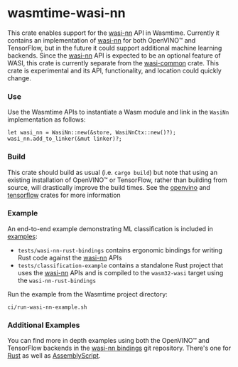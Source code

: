 # wasmtime-wasi-nn

This crate enables support for the [wasi-nn] API in Wasmtime. Currently it contains an implementation of [wasi-nn] for both
OpenVINO™ and TensorFlow, but in the future it could support additional machine learning backends. Since the [wasi-nn] API is expected
to be an optional feature of WASI, this crate is currently separate from the [wasi-common] crate. This crate is
experimental and its API, functionality, and location could quickly change.

[examples]: examples
[openvino]: https://crates.io/crates/openvino
[tensorflow]: https://crates.io/crates/tensorflow
[wasi-nn]: https://github.com/WebAssembly/wasi-nn
[wasi-common]: ../wasi-common

### Use

Use the Wasmtime APIs to instantiate a Wasm module and link in the `WasiNn` implementation as follows:
 ```
let wasi_nn = WasiNn::new(&store, WasiNnCtx::new()?);
wasi_nn.add_to_linker(&mut linker)?;
```

### Build

This crate should build as usual (i.e. `cargo build`) but note that using an existing installation of OpenVINO™ or TensorFlow, rather
than building from source, will drastically improve the build times. See the [openvino] and [tensorflow] crates for more information

### Example

An end-to-end example demonstrating ML classification is included in [examples]:
 - `tests/wasi-nn-rust-bindings` contains ergonomic bindings for writing Rust code against the [wasi-nn] APIs
 - `tests/classification-example` contains a standalone Rust project that uses the [wasi-nn] APIs and is compiled to the
 `wasm32-wasi` target using the `wasi-nn-rust-bindings`

Run the example from the Wasmtime project directory:

```
ci/run-wasi-nn-example.sh
```

### Additional Examples

You can find more in depth examples using both the OpenVINO™ and TensorFlow backends in the [wasi-nn bindings] git repository. There's one for [Rust] as well as [AssemblyScript].

[wasi-nn bindings]: https://github.com/bytecodealliance/wasi-nn
[Rust]: https://github.com/bytecodealliance/wasi-nn/tree/main/rust/examples/classification-example
[AssemblyScript]: https://github.com/bytecodealliance/wasi-nn/tree/main/assemblyscript
